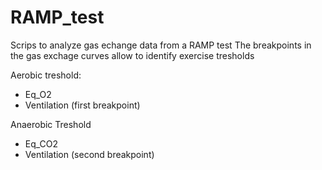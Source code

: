 # RAMP_test
Scrips to analyze gas echange data from a RAMP test
The breakpoints in the gas exchage curves allow to identify exercise tresholds

Aerobic treshold:
- Eq_O2
- Ventilation (first breakpoint)

Anaerobic Treshold
- Eq_CO2
- Ventilation (second breakpoint)

